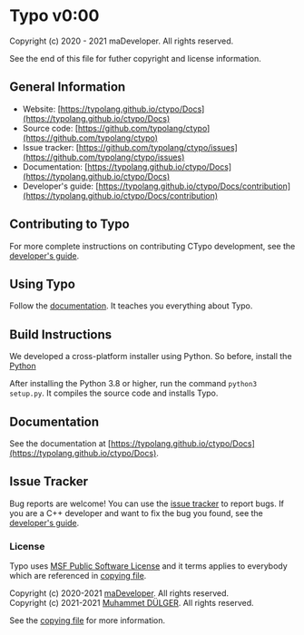 # Typo v0:00
Copyright (c) 2020 - 2021 maDeveloper. All rights reserved.

See the end of this file for futher copyright and license information.

## General Information
- Website: [https://typolang.github.io/ctypo/Docs](https://typolang.github.io/ctypo/Docs)
- Source code: [https://github.com/typolang/ctypo](https://github.com/typolang/ctypo)
- Issue tracker: [https://github.com/typolang/ctypo/issues](https://github.com/typolang/ctypo/issues)
- Documentation: [https://typolang.github.io/ctypo/Docs](https://typolang.github.io/ctypo/Docs)
- Developer's guide: [https://typolang.github.io/ctypo/Docs/contribution](https://typolang.github.io/ctypo/Docs/contribution)

## Contributing to Typo
For more complete instructions on contributing CTypo development, see the [developer's guide](https://typolang.github.io/ctypo/Docs/contribution).

## Using Typo
Follow the [documentation](https://typolang.github.io/ctypo/Docs). It teaches you everything about Typo.

## Build Instructions
We developed a cross-platform installer using Python. So before, install the [Python](https://python.org/downloads)

After installing the Python 3.8 or higher, run the command `python3 setup.py`. It compiles the source code and installs Typo.

## Documentation
See the documentation at [https://typolang.github.io/ctypo/Docs](https://typolang.github.io/ctypo/Docs).

## Issue Tracker
Bug reports are welcome! You can use the [issue tracker](https://github.com/typolang/ctypo/issues) to report bugs. If you are a C++ developer and want to fix the bug you found, see the [developer's guide](https://typolang.github.io/ctypo/Docs/contribution).

### License
Typo uses [MSF Public Software License]() and it terms applies to everybody which are referenced in [copying file](https://github.com/typolang/typo/blob/main/COPYING).

Copyright (c) 2020-2021 [maDeveloper](https://github.com/handlederror). All rights reserved. <br>
Copyright (c) 2021-2021 [Muhammet DÜLGER](https://github.com/dulgermuhammet). All rights reserved.

See the [copying file](https://github.com/typolang/ctypo/blob/main/COPYING) for more information.

